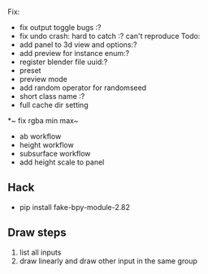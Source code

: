 Fix:
* fix output toggle bugs :?
* fix undo crash: hard to catch :? can't reproduce
Todo:
* add panel to 3d view and options:?
* add preview for instance enum:?
* register blender file uuid:?
* preset
* preview mode
* add random operator for randomseed
* short class name :?
* full cache dir setting

*~ fix rgba min max~

* ab workflow
* height workflow
* subsurface workflow
* add height scale to panel


## Hack
* pip install fake-bpy-module-2.82



## Draw steps
1. list all inputs
2. draw linearly and draw other input in the same group
